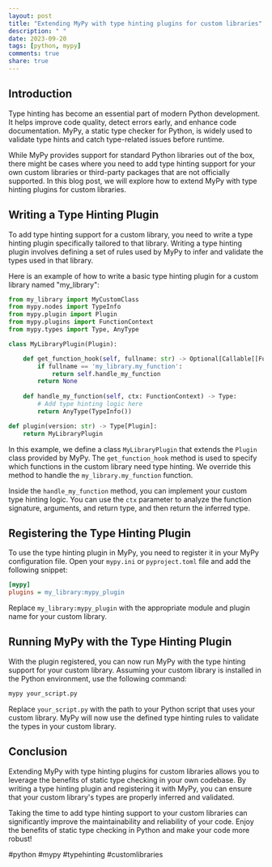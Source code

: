 ```yaml
---
layout: post
title: "Extending MyPy with type hinting plugins for custom libraries"
description: " "
date: 2023-09-20
tags: [python, mypy]
comments: true
share: true
---
```


## Introduction

Type hinting has become an essential part of modern Python development. It helps improve code quality, detect errors early, and enhance code documentation. MyPy, a static type checker for Python, is widely used to validate type hints and catch type-related issues before runtime.

While MyPy provides support for standard Python libraries out of the box, there might be cases where you need to add type hinting support for your own custom libraries or third-party packages that are not officially supported. In this blog post, we will explore how to extend MyPy with type hinting plugins for custom libraries.

## Writing a Type Hinting Plugin

To add type hinting support for a custom library, you need to write a type hinting plugin specifically tailored to that library. Writing a type hinting plugin involves defining a set of rules used by MyPy to infer and validate the types used in that library.

Here is an example of how to write a basic type hinting plugin for a custom library named "my_library":

```python
from my_library import MyCustomClass
from mypy.nodes import TypeInfo
from mypy.plugin import Plugin
from mypy.plugins import FunctionContext
from mypy.types import Type, AnyType

class MyLibraryPlugin(Plugin):

    def get_function_hook(self, fullname: str) -> Optional[Callable[[FunctionContext], Type]]:
        if fullname == 'my_library.my_function':
            return self.handle_my_function
        return None
    
    def handle_my_function(self, ctx: FunctionContext) -> Type:
        # Add type hinting logic here
        return AnyType(TypeInfo())

def plugin(version: str) -> Type[Plugin]:
    return MyLibraryPlugin
```

In this example, we define a class `MyLibraryPlugin` that extends the `Plugin` class provided by MyPy. The `get_function_hook` method is used to specify which functions in the custom library need type hinting. We override this method to handle the `my_library.my_function` function.

Inside the `handle_my_function` method, you can implement your custom type hinting logic. You can use the `ctx` parameter to analyze the function signature, arguments, and return type, and then return the inferred type.

## Registering the Type Hinting Plugin

To use the type hinting plugin in MyPy, you need to register it in your MyPy configuration file. Open your `mypy.ini` or `pyproject.toml` file and add the following snippet:

```ini
[mypy]
plugins = my_library:mypy_plugin
```

Replace `my_library:mypy_plugin` with the appropriate module and plugin name for your custom library.

## Running MyPy with the Type Hinting Plugin

With the plugin registered, you can now run MyPy with the type hinting support for your custom library. Assuming your custom library is installed in the Python environment, use the following command:

```bash
mypy your_script.py
```

Replace `your_script.py` with the path to your Python script that uses your custom library. MyPy will now use the defined type hinting rules to validate the types in your custom library.

## Conclusion

Extending MyPy with type hinting plugins for custom libraries allows you to leverage the benefits of static type checking in your own codebase. By writing a type hinting plugin and registering it with MyPy, you can ensure that your custom library's types are properly inferred and validated.

Taking the time to add type hinting support to your custom libraries can significantly improve the maintainability and reliability of your code. Enjoy the benefits of static type checking in Python and make your code more robust!

#python #mypy #typehinting #customlibraries